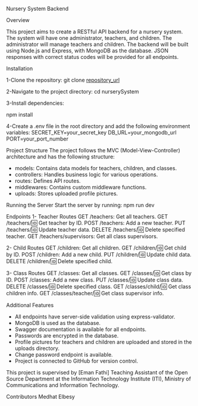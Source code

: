 
Nursery System Backend

Overview

This project aims to create a RESTful API backend for a nursery system. The system will have one administrator,
teachers, and children. The administrator will manage teachers and children. The backend will be built using Node.js and Express,
with MongoDB as the database. JSON responses with correct status codes will be provided for all endpoints.

Installation

1-Clone the repository:
git clone [repository_url](https://github.com/MedhatElbesy/Nursery-Project-Using_Nodejs.git)

2-Navigate to the project directory:
cd nurserySystem

3-Install dependencies:

npm install

4-Create a .env file in the root directory and add the following environment variables:
SECRET_KEY=your_secret_key
DB_URL=your_mongodb_url
PORT=your_port_number

Project Structure
The project follows the MVC (Model-View-Controller) architecture and has the following structure:

* models: Contains data models for teachers, children, and classes.
* controllers: Handles business logic for various operations.
* routes: Defines API routes.
* middlewares: Contains custom middleware functions.
* uploads: Stores uploaded profile pictures.

Running the Server
Start the server by running:
npm run dev

Endpoints
1- Teacher Routes
GET /teachers: Get all teachers.
GET /teachers/:id: Get teacher by ID.
POST /teachers: Add a new teacher.
PUT /teachers/:id: Update teacher data.
DELETE /teachers/:id: Delete specified teacher.
GET /teachers/supervisors: Get all class supervisors.

2- Child Routes
GET /children: Get all children.
GET /children/:id: Get child by ID.
POST /children: Add a new child.
PUT /children/:id: Update child data.
DELETE /children/:id: Delete specified child.

3- Class Routes
GET /classes: Get all classes.
GET /classes/:id: Get class by ID.
POST /classes: Add a new class.
PUT /classes/:id: Update class data.
DELETE /classes/:id: Delete specified class.
GET /classes/child/:id: Get class children info.
GET /classes/teacher/:id: Get class supervisor info.

Additional Features
* All endpoints have server-side validation using express-validator.
* MongoDB is used as the database.
* Swagger documentation is available for all endpoints.
* Passwords are encrypted in the database.
* Profile pictures for teachers and children are uploaded and stored in the uploads directory.
* Change password endpoint is available.
* Project is connected to GitHub for version control.

This project is supervised by [Eman Fathi] Teaching Assistant of the Open Source Department at the Information Technology Institute (ITI),
Ministry of Communications and Information Technology.

  Contributors
Medhat Elbesy
